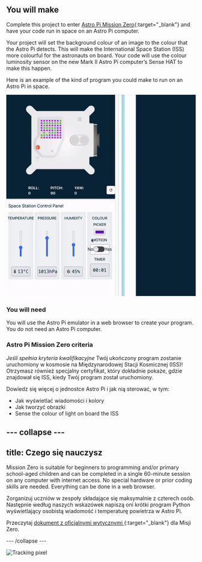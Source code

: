 ## You will make

Complete this project to enter [Astro Pi Mission Zero](https://astro-pi.org/mission-zero){:target="_blank"} and have your code run in space on an Astro Pi computer.

Your project will set the background colour of an image to the colour that the Astro Pi detects. This will make the International Space Station (ISS) more colourful for the astronauts on board. Your code will use the colour luminosity sensor on the new Mark II Astro Pi computer’s Sense HAT to make this happen.

Here is an example of the kind of program you could make to run on an Astro Pi in space.

![The Sense HAT emulator running a sample program with a snake that's background colour changes to the colour sense.](images/finished.gif)

### You will need

You will use the Astro Pi emulator in a web browser to create your program. You do not need an Astro Pi computer.

### Astro Pi Mission Zero criteria

*Jeśli spełnia kryteria kwalifikacyjne* Twój ukończony program zostanie uruchomiony w kosmosie na Międzynarodowej Stacji Kosmicznej (ISS)! Otrzymasz również specjalny certyfikat, który dokładnie pokaże, gdzie znajdował się ISS, kiedy Twój program został uruchomiony.

Dowiedz się więcej o jednostce Astro Pi i jak nią sterować, w tym:
+ Jak wyświetlać wiadomości i kolory
+ Jak tworzyć obrazki
+ Sense the colour of light on board the ISS

--- collapse ---
---
title: Czego się nauczysz
---

Mission Zero is suitable for beginners to programming and/or primary school-aged children and can be completed in a single 60-minute session on any computer with internet access. No special hardware or prior coding skills are needed. Everything can be done in a web browser.

Zorganizuj uczniów w zespoły składające się maksymalnie z czterech osób. Następnie według naszych wskazówek napiszą oni krótki program Python wyświetlający osobistą wiadomość i temperaturę powietrza w Astro Pi.

Przeczytaj [dokument z oficjalnymi wytycznymi ](https://astro-pi.org/media/mission-zero-guidelines/Astro_Pi_Mission_Zero_Guidelines_2021_22-pl.pdf){:target="_blank"} dla Misji Zero.

--- /collapse ---

![Tracking pixel](https://code.org/api/hour/begin_raspberrypi_astropi.png)
